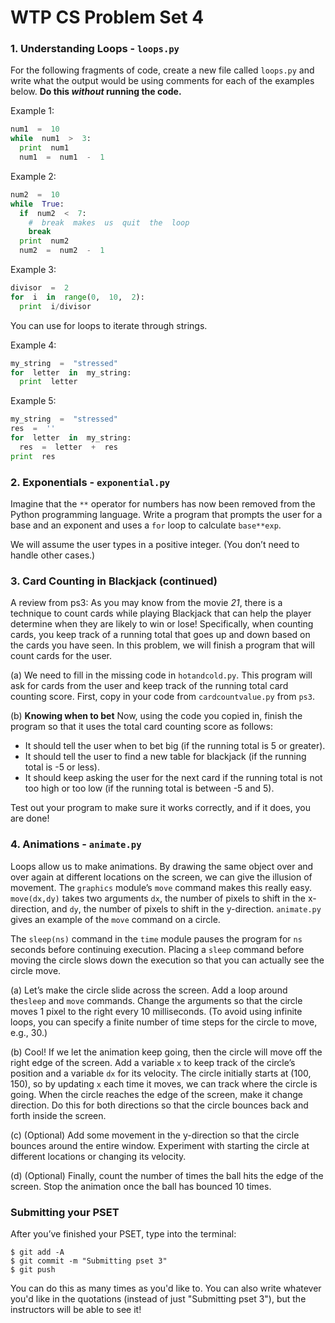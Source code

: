 # WTP CS Problem Set 4

### 1. Understanding Loops - `loops.py`
For the following fragments of code, create a new file called `loops.py` and write what the output would be using comments for each of the examples below. **Do this *without* running the code.**

Example 1:
```python
num1  =  10
while  num1  >  3:
  print  num1
  num1  =  num1  -  1
```

Example 2:
```python
num2  =  10
while  True:
  if  num2  <  7:
    #  break  makes  us  quit  the  loop
    break
  print  num2
  num2  =  num2  -  1
```

Example 3:
```python
divisor  =  2
for  i  in  range(0,  10,  2):
  print  i/divisor
```

You can use for loops to iterate through strings.

Example 4:
```python
my_string  =  "stressed"
for  letter  in  my_string:
  print  letter
```

Example 5:
```python
my_string  =  "stressed"
res  =  ''
for  letter  in  my_string:
  res  =  letter  +  res
print  res
```

### 2.  Exponentials - `exponential.py`
Imagine  that  the `**` operator  for  numbers  has  now  been  removed  from  the  Python  programming  language. Write  a  program  that  prompts  the  user  for  a  base  and  an  exponent  and  uses  a `for` loop  to  calculate `base**exp`.

We  will  assume  the  user  types  in  a  positive  integer.  (You  don’t  need  to  handle  other  cases.)

### 3. Card Counting in Blackjack (continued)
A  review  from  ps3:  As  you  may  know  from  the  movie *21*,  there  is  a  technique  to  count  cards  while playing  Blackjack  that  can  help  the  player  determine  when  they  are  likely  to  win  or  lose!  Specifically, when  counting  cards,  you  keep  track  of  a  running  total  that  goes  up  and  down  based  on  the  cards  you have  seen.  In  this  problem,  we  will  finish  a  program  that  will  count  cards  for  the  user.

(a) We  need  to  fill  in  the  missing  code  in `hotandcold.py`.  This  program  will  ask  for  cards  from the  user  and  keep  track  of  the  running  total  card  counting  score.  First,  copy  in  your  code  from `cardcountvalue.py` from `ps3`.

(b) **Knowing  when  to  bet** Now,  using  the  code  you  copied  in,  finish  the  program  so  that  it  uses  the total  card  counting  score  as  follows:

  * It  should  tell  the  user  when  to  bet  big  (if  the  running  total  is  5  or  greater).
  * It  should  tell  the  user  to  find  a  new  table  for  blackjack  (if  the  running  total  is  -5  or  less).
  * It  should  keep  asking  the  user  for  the  next  card  if  the  running  total  is  not  too  high  or  too  low (if  the  running  total  is  between  -5  and  5).
  
Test  out  your  program  to  make  sure  it  works  correctly,  and  if  it  does,  you  are  done!

### 4. Animations - `animate.py`
Loops  allow  us  to  make  animations.  By  drawing  the  same  object  over  and  over  again  at  different  locations on  the  screen,  we  can  give  the  illusion  of  movement.  The `graphics` module’s `move` command  makes  this really easy. `move(dx,dy)` takes  two  arguments `dx`,  the  number  of  pixels  to  shift  in  the x-direction,  and `dy`,  the  number  of  pixels  to  shift  in  the y-direction. `animate.py` gives  an  example  of  the `move` command on  a  circle.

The `sleep(ns)` command  in  the `time` module  pauses  the  program  for `ns` seconds  before  continuing execution.  Placing  a `sleep` command  before  moving  the  circle  slows  down  the  execution  so  that  you  can actually  see  the  circle  move.

(a) Let’s  make  the  circle  slide  across  the  screen.  Add  a  loop  around  the`sleep` and `move` commands. Change  the  arguments  so  that  the  circle  moves  1  pixel  to  the  right  every  10  milliseconds.  (To  avoid using  infinite  loops,  you  can  specify  a  finite  number  of  time  steps  for  the  circle  to  move,  e.g.,  30.)

(b) Cool!  If  we  let  the  animation  keep  going,  then  the  circle  will  move  off  the  right  edge  of  the  screen. Add  a  variable `x` to  keep  track  of  the  circle’s  position  and  a  variable `dx` for  its  velocity.  The  circle initially  starts  at  (100,  150),  so  by  updating `x` each  time  it  moves,  we  can  track  where  the  circle  is going.  When  the  circle  reaches  the  edge  of  the  screen,  make  it  change  direction.  Do  this  for  both directions  so  that  the  circle  bounces  back  and  forth  inside  the  screen.

(c) (Optional) Add  some  movement  in  the y-direction  so  that  the  circle  bounces  around  the  entire window.  Experiment  with  starting  the  circle  at  different  locations  or  changing  its  velocity.

(d) (Optional) Finally,  count  the  number  of  times  the  ball  hits  the  edge  of  the  screen.  Stop  the animation  once  the  ball  has  bounced  10  times.

### Submitting your PSET
After you’ve finished your PSET, type into the terminal:
```
$ git add -A
$ git commit -m "Submitting pset 3"
$ git push
```
You can do this as many times as you'd like to. You can also write whatever you'd like in the quotations (instead of just "Submitting pset 3"), but the instructors will be able to see it!

